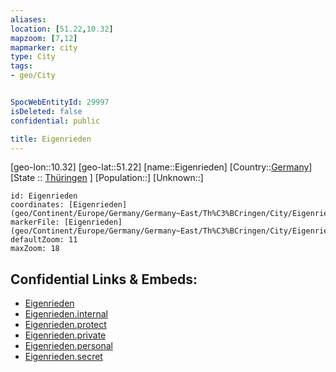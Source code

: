 ```yaml
---
aliases: 
location: [51.22,10.32]
mapzoom: [7,12] 
mapmarker: city 
type: City
tags:
- geo/City


SpocWebEntityId: 29997
isDeleted: false
confidential: public

title: Eigenrieden
---
```

[geo-lon::10.32]
[geo-lat::51.22]
[name::Eigenrieden]
[Country::[Germany](geo/Continent/Europe/Germany.md)]
[State :: [Thüringen](geo/Continent/Europe/Germany/Germany~East/Th%C3%BCringen.md) ]
[Population::]
[Unknown::]


```leaflet
id: Eigenrieden
coordinates: [Eigenrieden](geo/Continent/Europe/Germany/Germany~East/Th%C3%BCringen/City/Eigenrieden.md)
markerFile: [Eigenrieden](geo/Continent/Europe/Germany/Germany~East/Th%C3%BCringen/City/Eigenrieden.md)
defaultZoom: 11 
maxZoom: 18
```


## Confidential Links & Embeds: 
- [Eigenrieden](../../../../../../../../_public/geo/Continent/Europe/Germany/Germany~East/Th%C3%BCringen/City/Eigenrieden.md) 
- [Eigenrieden.internal](../../../../../../../../_internal/geo/Continent/Europe/Germany/Germany~East/Th%C3%BCringen/City/Eigenrieden.internal.md) 
- [Eigenrieden.protect](../../../../../../../../_protect/geo/Continent/Europe/Germany/Germany~East/Th%C3%BCringen/City/Eigenrieden.protect.md) 
- [Eigenrieden.private](../../../../../../../../_private/geo/Continent/Europe/Germany/Germany~East/Th%C3%BCringen/City/Eigenrieden.private.md) 
- [Eigenrieden.personal](../../../../../../../../_personal/geo/Continent/Europe/Germany/Germany~East/Th%C3%BCringen/City/Eigenrieden.personal.md) 
- [Eigenrieden.secret](../../../../../../../../_secret/geo/Continent/Europe/Germany/Germany~East/Th%C3%BCringen/City/Eigenrieden.secret.md) 
